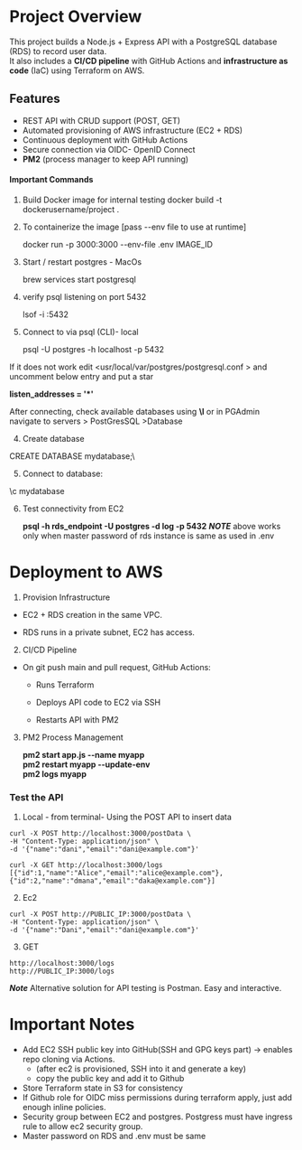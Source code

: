 # Project Overview

This project builds a Node.js + Express API with a PostgreSQL database (RDS) to record user data.  
It also includes a **CI/CD pipeline** with GitHub Actions and **infrastructure as code** (IaC) using Terraform on AWS.

## Features

- REST API with CRUD support (POST, GET)
- Automated provisioning of AWS infrastructure (EC2 + RDS)
- Continuous deployment with GitHub Actions
- Secure connection via OIDC- OpenID Connect
- **PM2** (process manager to keep API running)

#### Important Commands

1. Build Docker image for  internal testing
   docker build -t  dockerusername/project .

2.  To containerize the image [pass --env file to use at runtime]

    docker run -p  3000:3000 --env-file .env IMAGE_ID

3. Start / restart postgres - MacOs 

    brew services start postgresql
 
4. verify psql listening on port 5432

    lsof -i :5432

3. Connect to via psql (CLI)- local

    psql -U postgres -h localhost -p 5432

If it does not work edit <usr/local/var/postgres/postgresql.conf > and uncomment below entry and put a star

**listen_addresses = '*'**

After connecting, check available databases using **\l**
or in PGAdmin navigate to servers > PostGresSQL >Database

4. Create database

  CREATE DATABASE mydatabase;\

5. Connect to database:

  \c mydatabase

6. Test connectivity from EC2

    **psql -h rds_endpoint -U postgres -d log -p 5432**
    ***NOTE*** above works only when master password of rds instance is same as used in .env 

# Deployment to AWS

1. Provision Infrastructure

- EC2 + RDS creation in the same VPC.  

- RDS runs in a private subnet, EC2 has access.

2. CI/CD Pipeline

- On git push main and pull request, GitHub Actions:

  - Runs Terraform

  - Deploys API code to EC2 via SSH

  - Restarts API with PM2

3. PM2 Process Management

    **pm2 start app.js --name myapp** \
    **pm2 restart myapp --update-env** \
    **pm2 logs myapp**

### Test  the API

  1. Local - from terminal- Using the POST API to insert data 

    curl -X POST http://localhost:3000/postData \
    -H "Content-Type: application/json" \
    -d '{"name":"dani","email":"dani@example.com"}'

    curl -X GET http://localhost:3000/logs
    [{"id":1,"name":"Alice","email":"alice@example.com"},{"id":2,"name":"dmana","email":"daka@example.com"}]

  2. Ec2

    curl -X POST http://PUBLIC_IP:3000/postData \
    -H "Content-Type: application/json" \
    -d '{"name":"Dani","email":"dani@example.com"}'

  3. GET

    http://localhost:3000/logs
    http://PUBLIC_IP:3000/logs

***Note*** Alternative solution for API testing is Postman. Easy and interactive.

# Important Notes

- Add EC2 SSH public key into GitHub(SSH and GPG keys part) → enables repo cloning via Actions.
  - (after ec2 is provisioned, SSH into it  and generate a key)
  - copy the public key and add it to Github
- Store Terraform state in S3 for consistency
- If Github role for OIDC miss permissions during terraform apply, just add enough inline policies.
- Security group between EC2 and postgres. Postgress must have ingress rule to allow ec2 security group.
- Master password on RDS and .env must be same
